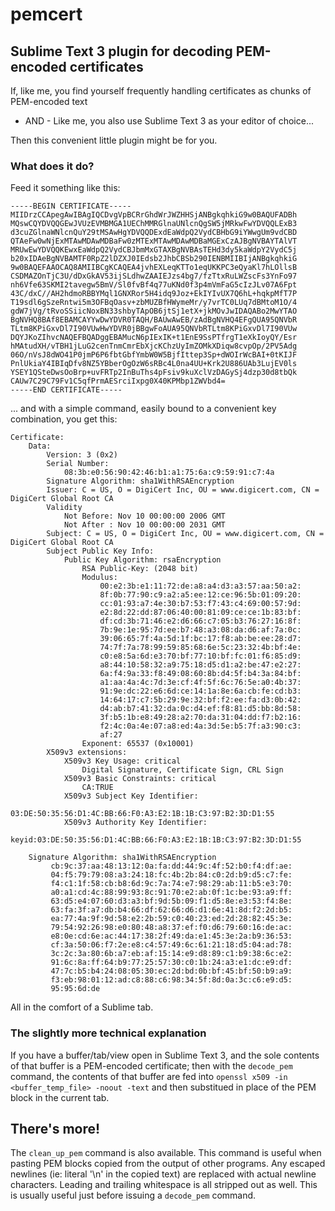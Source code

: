 # pemcert
## Sublime Text 3 plugin for decoding PEM-encoded certificates
If, like me, you find yourself frequently handling certificates as chunks of PEM-encoded text
  - AND -
Like me, you also use Sublime Text 3 as your editor of choice...

Then this convenient little plugin might be for you.

### What does it do?
Feed it something like this:
```
-----BEGIN CERTIFICATE-----
MIIDrzCCApegAwIBAgIQCDvgVpBCRrGhdWrJWZHHSjANBgkqhkiG9w0BAQUFADBh
MQswCQYDVQQGEwJVUzEVMBMGA1UEChMMRGlnaUNlcnQgSW5jMRkwFwYDVQQLExB3
d3cuZGlnaWNlcnQuY29tMSAwHgYDVQQDExdEaWdpQ2VydCBHbG9iYWwgUm9vdCBD
QTAeFw0wNjExMTAwMDAwMDBaFw0zMTExMTAwMDAwMDBaMGExCzAJBgNVBAYTAlVT
MRUwEwYDVQQKEwxEaWdpQ2VydCBJbmMxGTAXBgNVBAsTEHd3dy5kaWdpY2VydC5j
b20xIDAeBgNVBAMTF0RpZ2lDZXJ0IEdsb2JhbCBSb290IENBMIIBIjANBgkqhkiG
9w0BAQEFAAOCAQ8AMIIBCgKCAQEA4jvhEXLeqKTTo1eqUKKPC3eQyaKl7hLOllsB
CSDMAZOnTjC3U/dDxGkAV53ijSLdhwZAAIEJzs4bg7/fzTtxRuLWZscFs3YnFo97
nh6Vfe63SKMI2tavegw5BmV/Sl0fvBf4q77uKNd0f3p4mVmFaG5cIzJLv07A6Fpt
43C/dxC//AH2hdmoRBBYMql1GNXRor5H4idq9Joz+EkIYIvUX7Q6hL+hqkpMfT7P
T19sdl6gSzeRntwi5m3OFBqOasv+zbMUZBfHWymeMr/y7vrTC0LUq7dBMtoM1O/4
gdW7jVg/tRvoSSiicNoxBN33shbyTApOB6jtSj1etX+jkMOvJwIDAQABo2MwYTAO
BgNVHQ8BAf8EBAMCAYYwDwYDVR0TAQH/BAUwAwEB/zAdBgNVHQ4EFgQUA95QNVbR
TLtm8KPiGxvDl7I90VUwHwYDVR0jBBgwFoAUA95QNVbRTLtm8KPiGxvDl7I90VUw
DQYJKoZIhvcNAQEFBQADggEBAMucN6pIExIK+t1EnE9SsPTfrgT1eXkIoyQY/Esr
hMAtudXH/vTBH1jLuG2cenTnmCmrEbXjcKChzUyImZOMkXDiqw8cvpOp/2PV5Adg
06O/nVsJ8dWO41P0jmP6P6fbtGbfYmbW0W5BjfIttep3Sp+dWOIrWcBAI+0tKIJF
PnlUkiaY4IBIqDfv8NZ5YBberOgOzW6sRBc4L0na4UU+Krk2U886UAb3LujEV0ls
YSEY1QSteDwsOoBrp+uvFRTp2InBuThs4pFsiv9kuXclVzDAGySj4dzp30d8tbQk
CAUw7C29C79Fv1C5qfPrmAESrciIxpg0X40KPMbp1ZWVbd4=
-----END CERTIFICATE-----
```
... and with a simple command, easily bound to a convenient key combination, you get
this:
```
Certificate:
    Data:
        Version: 3 (0x2)
        Serial Number:
            08:3b:e0:56:90:42:46:b1:a1:75:6a:c9:59:91:c7:4a
        Signature Algorithm: sha1WithRSAEncryption
        Issuer: C = US, O = DigiCert Inc, OU = www.digicert.com, CN = DigiCert Global Root CA
        Validity
            Not Before: Nov 10 00:00:00 2006 GMT
            Not After : Nov 10 00:00:00 2031 GMT
        Subject: C = US, O = DigiCert Inc, OU = www.digicert.com, CN = DigiCert Global Root CA
        Subject Public Key Info:
            Public Key Algorithm: rsaEncryption
                RSA Public-Key: (2048 bit)
                Modulus:
                    00:e2:3b:e1:11:72:de:a8:a4:d3:a3:57:aa:50:a2:
                    8f:0b:77:90:c9:a2:a5:ee:12:ce:96:5b:01:09:20:
                    cc:01:93:a7:4e:30:b7:53:f7:43:c4:69:00:57:9d:
                    e2:8d:22:dd:87:06:40:00:81:09:ce:ce:1b:83:bf:
                    df:cd:3b:71:46:e2:d6:66:c7:05:b3:76:27:16:8f:
                    7b:9e:1e:95:7d:ee:b7:48:a3:08:da:d6:af:7a:0c:
                    39:06:65:7f:4a:5d:1f:bc:17:f8:ab:be:ee:28:d7:
                    74:7f:7a:78:99:59:85:68:6e:5c:23:32:4b:bf:4e:
                    c0:e8:5a:6d:e3:70:bf:77:10:bf:fc:01:f6:85:d9:
                    a8:44:10:58:32:a9:75:18:d5:d1:a2:be:47:e2:27:
                    6a:f4:9a:33:f8:49:08:60:8b:d4:5f:b4:3a:84:bf:
                    a1:aa:4a:4c:7d:3e:cf:4f:5f:6c:76:5e:a0:4b:37:
                    91:9e:dc:22:e6:6d:ce:14:1a:8e:6a:cb:fe:cd:b3:
                    14:64:17:c7:5b:29:9e:32:bf:f2:ee:fa:d3:0b:42:
                    d4:ab:b7:41:32:da:0c:d4:ef:f8:81:d5:bb:8d:58:
                    3f:b5:1b:e8:49:28:a2:70:da:31:04:dd:f7:b2:16:
                    f2:4c:0a:4e:07:a8:ed:4a:3d:5e:b5:7f:a3:90:c3:
                    af:27
                Exponent: 65537 (0x10001)
        X509v3 extensions:
            X509v3 Key Usage: critical
                Digital Signature, Certificate Sign, CRL Sign
            X509v3 Basic Constraints: critical
                CA:TRUE
            X509v3 Subject Key Identifier: 
                03:DE:50:35:56:D1:4C:BB:66:F0:A3:E2:1B:1B:C3:97:B2:3D:D1:55
            X509v3 Authority Key Identifier: 
                keyid:03:DE:50:35:56:D1:4C:BB:66:F0:A3:E2:1B:1B:C3:97:B2:3D:D1:55

    Signature Algorithm: sha1WithRSAEncryption
         cb:9c:37:aa:48:13:12:0a:fa:dd:44:9c:4f:52:b0:f4:df:ae:
         04:f5:79:79:08:a3:24:18:fc:4b:2b:84:c0:2d:b9:d5:c7:fe:
         f4:c1:1f:58:cb:b8:6d:9c:7a:74:e7:98:29:ab:11:b5:e3:70:
         a0:a1:cd:4c:88:99:93:8c:91:70:e2:ab:0f:1c:be:93:a9:ff:
         63:d5:e4:07:60:d3:a3:bf:9d:5b:09:f1:d5:8e:e3:53:f4:8e:
         63:fa:3f:a7:db:b4:66:df:62:66:d6:d1:6e:41:8d:f2:2d:b5:
         ea:77:4a:9f:9d:58:e2:2b:59:c0:40:23:ed:2d:28:82:45:3e:
         79:54:92:26:98:e0:80:48:a8:37:ef:f0:d6:79:60:16:de:ac:
         e8:0e:cd:6e:ac:44:17:38:2f:49:da:e1:45:3e:2a:b9:36:53:
         cf:3a:50:06:f7:2e:e8:c4:57:49:6c:61:21:18:d5:04:ad:78:
         3c:2c:3a:80:6b:a7:eb:af:15:14:e9:d8:89:c1:b9:38:6c:e2:
         91:6c:8a:ff:64:b9:77:25:57:30:c0:1b:24:a3:e1:dc:e9:df:
         47:7c:b5:b4:24:08:05:30:ec:2d:bd:0b:bf:45:bf:50:b9:a9:
         f3:eb:98:01:12:ad:c8:88:c6:98:34:5f:8d:0a:3c:c6:e9:d5:
         95:95:6d:de
```

All in the comfort of a Sublime tab.

### The slightly more technical explanation
If you have a buffer/tab/view open in Sublime Text 3, and the sole contents of that buffer
is a PEM-encoded certificate; then with the `decode_pem` command, the contents of that buffer
are fed into `openssl x509 -in <buffer_temp_file> -noout -text` and then substitued in place
of the PEM block in the current tab.

## There's more!
The `clean_up_pem` command is also available. This command is useful when pasting
PEM blocks copied from the output of other programs. Any escaped newlines
(ie: literal '\n' in the copied text) are replaced with actual newline characters.
Leading and trailing whitespace is all stripped out as well. This is usually useful
just before issuing a `decode_pem` command.
